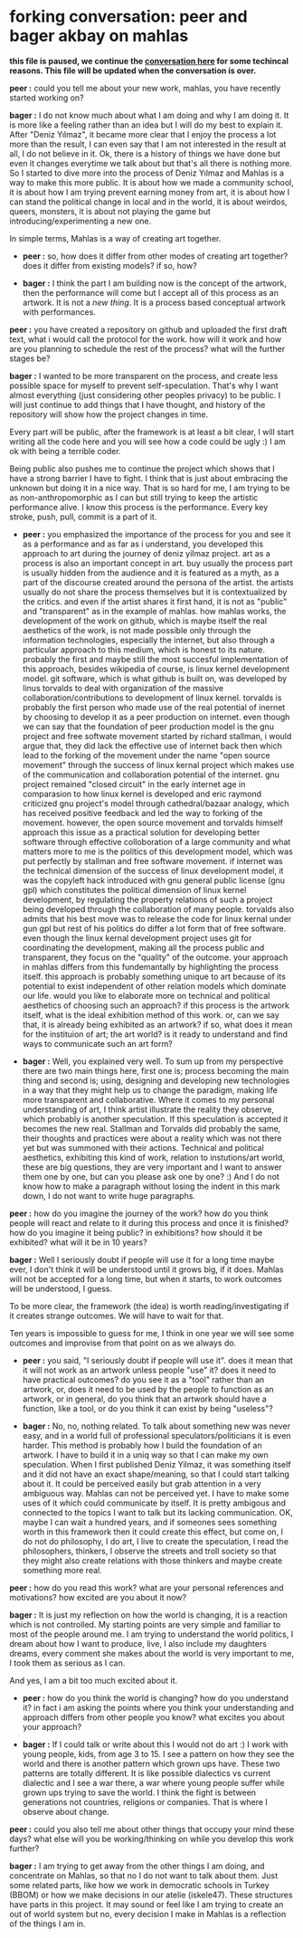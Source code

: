 # forking conversation: peer and bager akbay on mahlas

  **this file is paused, we continue the [conversation here](https://github.com/forkingPeer/forkingConversationOnMahlas/blob/master/forkingConversationOnMahlas.md) for some techincal reasons. This file will be updated when the conversation is over.**

**peer :** could you tell me about your new work, mahlas,  you have recently started working on? 

**bager :** I do not know much about what I am doing and why I am doing it. It is more like a feeling rather than an idea but I will do my best to explain it. After "Deniz Yılmaz", it became more clear that I enjoy the process a lot more than the result, I can even say that I am not interested in the result at all, I do not believe in it. Ok, there is a history of things we have done but even it changes everytime we talk about but that's all there is nothing more. So I started to dive more into the process of Deniz Yılmaz and Mahlas is a way to make this more public. It is about how we made a community school, it is about how I am trying prevent earning money from art, it is about how I can stand the political change in local and in the world, it is about weirdos, queers, monsters, it is about not playing the game but introducing/experimenting a new one.

In simple terms, Mahlas is a way of creating art together.

  * **peer :** so, how does it differ from other modes of creating art together? does it differ from existing models? if so, how?

  * **bager :** I think the part I am building now is the concept of the artwork, then the performance will come but I accept all of this process as an artwork. It is not a *new thing*. It is a process based conceptual artwork with performances.
  
**peer :** you have  created a repository on github and uploaded the first draft text, what i would call the protocol for the work. how will it work and how are you planning to schedule the rest of the process? what will the further stages be?

**bager :** I wanted to be more transparent on the process, and create less possible space for myself to prevent self-speculation. That's why I want almost everything (just considering other peoples privacy) to be public. I will just continue to add things that I have thought, and history of the repository will show how the project changes in time.

Every part will be public, after the framework is at least a bit clear, I will start writing all the code here and you will see how a code could be ugly :) I am ok with being a terrible coder. 

Being public also pushes me to continue the project which shows that I have a strong barrier I have to fight. I think that is just about embracing the unknown but doing it in a nice way. That is so hard for me, I am trying to be as non-anthropomorphic as I can but still trying to keep the artistic performance alive. I know this process is the performance. Every key stroke, push, pull, commit is a part of it.

  * **peer :** you emphasized the importance of the process for you and see it as a performance and as far as i understand, you developed this approach to art during the journey of deniz yilmaz project. art as a process is also an important concept in art. buy usually the process part is usually hidden from the audience and it is featured as a myth, as a part of the discourse created around the persona of the artist. the artists usually do not share the process themselves but it is contextualized by the critics. and even if the artist shares it first hand, it is not as "public" and "transparent" as in the example of mahlas. how mahlas works, the development of the work on github, which is maybe itself the real aesthetics of the work, is not made possible only through the information technologies, especially the internet, but also through a particular approach to this medium, which is honest to its nature. probably the first and maybe still the most succesful implementation of this approach, besides wikipedia of course, is linux kernel development model. git software, which is what github is built on, was developed by linus torvalds to deal with organization of the massive collaboration/contributions to development of linux kernel. torvalds is probably the first person who made use of the real potential of inernet by choosing to develop it as a peer production on internet. even though we can say that the foundation of peer production model is the gnu project and free softwate movement started by richard stallman, i would argue that, they did lack the effective use of internet back then which lead to the forking of the movement under the name "open source movement" through the success of linux kernal project which makes use of the communication and collaboration potential of the internet. gnu project remained "closed circuit" in the early internet age in comparasion to how linux kernel is developed and eric raymond criticized gnu project's model through cathedral/bazaar analogy, which has received positive feedback and led the way to forking of the movement. however, the open source movement and torvalds himself approach this issue as a practical solution for developing better software through effective colloboration of a large community and what matters more to me is the politics of this development model, which was put perfectly by stallman and free software movement. if internet was the technical dimension of the success of linux development model, it was the copyleft hack introduced with gnu general public license (gnu gpl) which constitutes the political dimension of linux kernel development, by regulating the property relations of such a project being developed through the collaboration of many people. torvalds also admits that his best move was to release the code for linux kernal under gun gpl but rest of his politics do differ a lot form that of free software. even though the linux kernal development project uses git for coordinating the development, making all the process public and transparent, they focus on the "quality" of the outcome. your approach in mahlas differs from this fundemantally by highlighting the process itself. this approach is probably something unique to art because of its potential to exist independent of other relation models which dominate our life. would you like to elaborate more on technical and political aesthetics of choosing such an approach? if this process is the artwork itself, what is the ideal exhibition method of this work. or, can we say that, it is already being exhibited as an artwork? if so, what does it mean for the instituion of art; the art world? is it ready to understand and find ways to communicate such an art form?
  
  * **bager :** Well, you explained very well. To sum up from my perspective there are two main things here, first one is; process becoming the main thing and second is; using, designing and developing new technologies in a way that they might help us to change the paradigm, making life more transparent and collaborative. Where it comes to my personal understanding of art, I think artist illustrate the reality they observe, which probably is another speculation. If this speculation is accepted it becomes the new real. Stallman and Torvalds did probably the same, their thoughts and practices were about a reality which was not there yet but was summoned with their actions. Technical and political aesthetics, exhibiting this kind of work, relation to instutions/art world, these are big questions, they are very important and I want to answer them one by one, but can you please ask one by one? :) And I do not know how to make a paragraph without losing the indent in this mark down, I do not want to write huge paragraphs.
  
**peer :** how do you imagine the journey of the work? how do you think people will react and relate to it during this process and once it is finished? how do you imagine it being public? in exhibitions? how should it be exhibited? what will it be in 10 years?

**bager :** Well I seriously doubt if people will use it for a long time maybe ever, I don't think it will be understood until it grows big, if it does. Mahlas will not be accepted for a long time, but when it starts, to work outcomes will be understood, I guess.

To be more clear, the framework (the idea) is worth reading/investigating if it creates strange outcomes. We will have to wait for that.

Ten years is impossible to guess for me, I think in one year we will see some outcomes and improvise from that point on as we always do.

  * **peer :** you said, "I seriously doubt if people will use it". does it mean that it will not work as an artwork unless people "use" it? does it need to have practical outcomes? do you see it as a "tool" rather than an artwork, or, does it need to be used by the people to function as an artwork, or in general, do you think that an artwork should have a function, like a tool, or do you think it can exist by being "useless"?

  * **bager :** No, no, nothing related. To talk about something new was never easy, and in a world full of professional speculators/politicians it is even harder. This method is probably how I build the foundation of an artwork. I have to build it in a uniq way so that I can make my own speculation. When I first published Deniz Yilmaz, it was something itself and it did not have an exact shape/meaning, so that I could start talking about it. It could be perceived easily but grab attention in a very ambiguous way. Mahlas can not be perceived yet. I have to make some uses of it which could communicate by itself. It is pretty ambigous and connected to the topics I want to talk but its lacking communication. OK, maybe I can wait a hundred years, and if someones sees something worth in this framework then it could create this effect, but come on, I do not do philosophy, I do art, I live to create the speculation, I read the philosophers, thinkers, I observe the streets and troll society so that they might also create relations with those thinkers and maybe create something more real.

**peer :** how do you read this work? what are your personal references and motivations? how excited are you about it now?

**bager :** It is just my reflection on how the world is changing, it is a reaction which is not controlled. My starting points are very simple and  familiar to most of the people around me. I am trying to understand the world politics, I dream about how I want to produce, live, I also include my daughters dreams, every comment she makes about the world is very important to me, I took them as serious as I can. 

And yes, I am a bit too much excited about it.

  * **peer :** how do you think the world is changing? how do you understand it? in fact i am asking the points where you think your understanding and approach differs from other people you know? what excites you about your approach?

  * **bager :** If I could talk or write about this I would not do art :) I work with young people, kids, from age 3 to 15. I see a pattern on how they see the world and there is another pattern which grown ups have. These two patterns are totally different. It is like possible dialectics vs current dialectic and I see a war there, a war where young people suffer while grown ups trying to save the world. I think the fight is between generations not countries, religions or companies. That is where I observe about change.

**peer :** could you also tell me about other things that occupy your mind these days? what else will you be working/thinking on while you develop this work further?

**bager :** I am trying to get away from the other things I am doing, and concentrate on Mahlas, so that no I do not want to talk about them. Just some related parts, like how we work in democratic schools in Turkey (BBOM) or how we make decisions in our atelie (iskele47). These structures have parts in this project. It may sound or feel like I am trying to create an out of world system but no, every decision I make in Mahlas is a reflection of the things I am in.
